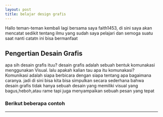 ```yaml
---
layout: post
title: belajar design grafis
---
```


Hallo teman-teman kembali lagi bersama saya faith1453, di sini saya akan mencatat sedikit tentang ilmu yang sudah saya pelajari dan semoga suatu saat nanti catatn ini bisa bermanfaat

## Pengertian Desain Grafis
apa sih desain grafis ituu? desain grafis adalah sebuah bentuk komunakasi menggunakan Visual. lalu apakah kalian
tau apa itu komunakasi? Komunikasi adalah siapa berbicara dengan siapa tentang apa bagaimana caranya. jadi di sini bisa kita bisa simpulkan secara sederhana bahwa desain grafis tidak hanya sebuah desain yang memiliki visual yang bagus,heboh,atau rame tapi juga menyampaikan sebuah pesan yang tepat

### Berikut beberapa contoh 


 
---

